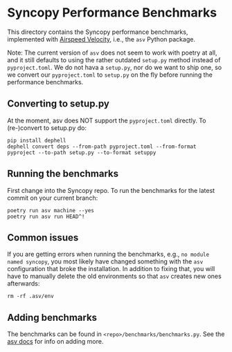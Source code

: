 # Syncopy Performance Benchmarks

This directory contains the Syncopy performance benchmarks, implemented with [Airspeed Velocity](https://asv.readthedocs.io), i.e., the `asv` Python package.

Note: The current version of `asv` does not seem to work with poetry at all, and it still defaults to using the rather outdated `setup.py` method instead of `pyproject.toml`. We do not hava a `setup.py`, nor do we want to ship one, so we convert our `pyproject.toml` to `setup.py` on the fly before running the performance benchmarks.

## Converting to setup.py

At the moment, asv does NOT support the `pyproject.toml` directly. To (re-)convert to setup.py do:

```shell
pip install dephell
dephell convert deps --from-path pyproject.toml --from-format pyproject --to-path setup.py --to-format setuppy
```

## Running the benchmarks

First change into the Syncopy repo. To run the benchmarks for the latest commit on your current branch:

```shell
poetry run asv machine --yes
poetry run asv run HEAD^!
```


## Common issues

If you are getting errors when running the benchmarks, e.g., `no module named syncopy`, you most likely have changed something with the `asv` configuration that broke the installation. In addition to fixing that, you will have to manually delete the old environments so that `asv` creates new ones afterwards:

```shell
rm -rf .asv/env
```

## Adding benchmarks

The benchmarks can be found in `<repo>/benchmarks/benchmarks.py`. See the [asv docs](https://asv.readthedocs.io) for info on adding more.




